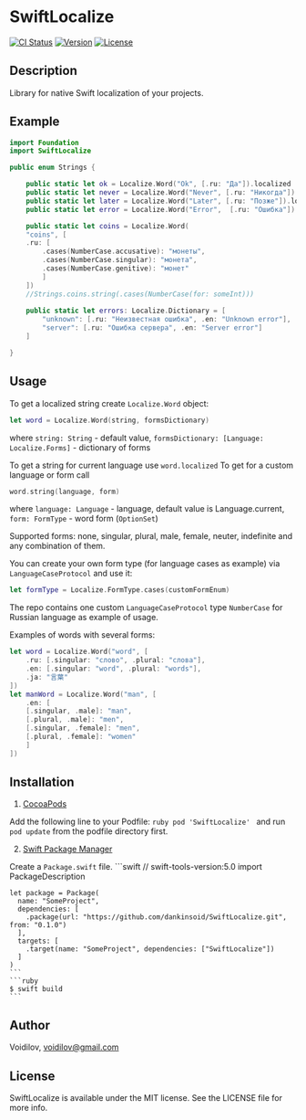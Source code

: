 # SwiftLocalize
[![CI Status](https://img.shields.io/travis/Voidilov/SwiftLocalize.svg?style=flat)](https://travis-ci.org/Voidilov/SwiftLocalize)
[![Version](https://img.shields.io/cocoapods/v/SwiftLocalize.svg?style=flat)](https://cocoapods.org/pods/SwiftLocalize)
[![License](https://img.shields.io/cocoapods/l/SwiftLocalize.svg?style=flat)](https://cocoapods.org/pods/SwiftLocalize)
## Description
Library for native Swift localization of your projects. 
	
## Example
```swift
import Foundation
import SwiftLocalize

public enum Strings {

	public static let ok = Localize.Word("Ok", [.ru: "Да"]).localized
	public static let never = Localize.Word("Never", [.ru: "Никогда"]).localized
	public static let later = Localize.Word("Later", [.ru: "Позже"]).localized
	public static let error = Localize.Word("Error",  [.ru: "Ошибка"]).localized

	public static let coins = Localize.Word(
	"coins", [
	.ru: [
		.cases(NumberCase.accusative): "монеты",
		.cases(NumberCase.singular): "монета",
		.cases(NumberCase.genitive): "монет"
		]
	])
	//Strings.coins.string(.cases(NumberCase(for: someInt)))
	
	public static let errors: Localize.Dictionary = [
		"unknown": [.ru: "Неизвестная ошибка", .en: "Unknown error"],
		"server": [.ru: "Ошибка сервера", .en: "Server error"]
	]

}
```
## Usage
To get a localized string create `Localize.Word` object:
```swift 
let word = Localize.Word(string, formsDictionary)
```
where
	`string: String` - default value,
	`formsDictionary: [Language: Localize.Forms]` - dictionary of forms

To get a string for current language use `word.localized`
To get for a custom language or form call
```swift
word.string(language, form)
```
where
	`language: Language` - language, default value is Language.current,
	`form: FormType` - word form (`OptionSet`)
	
Supported forms: none, singular, plural, male, female, neuter, indefinite and any combination of them.

You can create your own form type (for language cases as example) via `LanguageCaseProtocol` and use it:
```swift
let formType = Localize.FormType.cases(customFormEnum)
```
The repo contains one custom `LanguageCaseProtocol` type `NumberCase` for Russian language as example of usage.

Examples of words with several forms:
```swift
let word = Localize.Word("word", [
	.ru: [.singular: "слово", .plural: "слова"],
	.en: [.singular: "word", .plural: "words"],
	.ja: "言葉"
])
let manWord = Localize.Word("man", [
	.en: [
	[.singular, .male]: "man", 
	[.plural, .male]: "men",
	[.singular, .female]: "men", 
	[.plural, .female]: "women"
	]
])
```

## Installation

1.  [CocoaPods](https://cocoapods.org)

Add the following line to your Podfile:
	```ruby
	pod 'SwiftLocalize'
	```
	and run `pod update` from the podfile directory first.
	
2. [Swift Package Manager](https://github.com/apple/swift-package-manager)

Create a `Package.swift` file.
	```swift
	// swift-tools-version:5.0
	import PackageDescription
	
	let package = Package(
	  name: "SomeProject",
	  dependencies: [
	    .package(url: "https://github.com/dankinsoid/SwiftLocalize.git", from: "0.1.0")
	  ],
	  targets: [
	    .target(name: "SomeProject", dependencies: ["SwiftLocalize"])
	  ]
	)
	```
	```ruby
	$ swift build
	```
## Author

Voidilov, voidilov@gmail.com

## License

SwiftLocalize is available under the MIT license. See the LICENSE file for more info.

